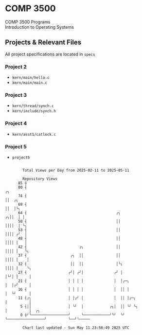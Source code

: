 # COMP 3500
COMP 3500 Programs  
Introduction to Operating Systems  
## Projects & Relevant Files
All project specifications are located in `specs`
### Project 2
- `kern/main/hello.c`
- `kern/main/main.c`
### Project 3
- `kern/thread/synch.c`
- `kern/include/synch.h`
### Project 4
- `kern/asst1/catlock.c`
### Project 5
- `project5`

```

        Total Views per Day from 2025-02-11 to 2025-05-11

        Repository Views
      85 ┼
      80 ┤                                                                      ╭╮
      74 ┤                                                                      ││  ╭╮
      69 ┤                                                                      ││  │╰╮
      64 ┤                                         ╭╮                         ╭╮││  │ │
      58 ┤                                         ││                         ││││  │ ╰╮
      53 ┤                                         ││                         ││││ ╭╯  │
      48 ┤                                         ││                         ││││ │   │
      42 ┤                        ╭╮               ││                         ││││ │   ╰╮
      37 ┤                    ╭╮  ││               ││                         ││││ │    │
      32 ┤                    ││  ││               │╰╮                        ││││ │    ╰╮
      27 ┤                   ╭╯│ ╭╯│              ╭╯ │                        │╰╯│ │     │
      21 ┤                   │ │ │ │              │  │╭─╮                     │  │╭╯     │
      16 ┤                   │ │ │ │              │  ││ │                     │  ╰╯      │
      11 ┤╭╮                 │ │╭╯ │              │  ││ │╭─╮                  │          │
       5 ┤││                 │ ╰╯  │            ╭╮│  ││ ╰╯ ╰╮                 │          │  ╭╮
       0 ┼╯╰─────────────────╯     ╰────────────╯╰╯  ╰╯     ╰─────────────────╯          ╰──╯╰─────

        Chart last updated - Sun May 11 23:56:49 2025 UTC
        
```

